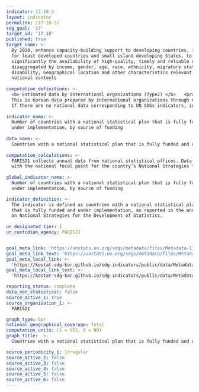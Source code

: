 ```yaml
---
indicator: 17.18.3
layout: indicator
permalink: /17-18-3/
sdg_goal: '17'
target_id: '17.18'
published: true
target_name: >-
  By 2020, enhance capacity-building support to developing countries, including
  for least developed countries and small island developing States, to increase
  significantly the availability of high-quality, timely and reliable data
  disaggregated by income, gender, age, race, ethnicity, migratory status,
  disability, Geographical location and other characteristics relevant in
  national contexts
  
computation_definitions: >-
  <b> Estimated data by international organizations (Type2) </b>   <br>
  This is Korean data prepared by international organizations through estimation and modeling. <br>
  If there are no national data corresponding to UN SDGs indicators, international data are available for monitoring.
  
indicator_name: >-
  Number of countries with a national statistical plan that is fully funded and
  under implementation, by source of funding
  
data_name: >-
  Countries with a national statistical plan that is fully funded and under implementation 
  
computation_calculations: >-
  PARIS21 collects annual data from national statistical offices. Data are collected through email correspondence 
  with the national focal point for the country’s National Strategies for the Development of Statistics
  
global_indicator_name: >-
  Number of countries with a national statistical plan that is fully funded and
  under implementation, by source of funding

indicator_definition: >-
  The indicator is defined as countries with a national statistical plan 
  that is fully funded and under implementation, as reported in the annual status reports 
  on National Strategies for the Development of Statistics.  
  
un_designated_tier: I
un_custodian_agency: PARIS21


goal_meta_link: 'https://unstats.un.org/sdgs/metadata/files/Metadata-17-18-03.pdf'
goal_meta_link_text: 'https://unstats.un.org/sdgs/metadata/files/Metadata-17-18-03.pdf'
goal_meta_local_link: >-
  'https://kostat-sdg-kor.github.io/sdg-indicators/public/data/Metadata-17-18-03_ENG.pdf'
goal_meta_local_link_text: >-
  'https://kostat-sdg-kor.github.io/sdg-indicators/public/data/Metadata-17-18-03_ENG.pdf'

reporting_status: complete
data_non_statistical: false
source_active_1: true
source_organisation_1: >- 
  PARIS21

graph_type: bar
national_geographical_coverage: Total
computation_units: (1 = YES; 0 = NO) 
graph_title:  >-
  Countries with a national statistical plan that is fully funded and under implementation 

source_periodicity_1: Irregular
source_active_2: false
source_active_3: false
source_active_4: false
source_active_5: false
source_active_6: false
---
```

